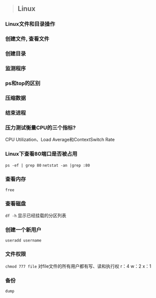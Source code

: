 > ## Linux

### Linux文件和目录操作
### 创建文件, 查看文件
### 创建目录
### 监测程序
### ps和top的区别
### 压缩数据
### 结束进程
### 压力测试衡量CPU的三个指标? 
CPU Utilization、Load Average和ContextSwitch Rate
### Linux下查看80端口是否被占用
`ps -ef | grep 80`
`netstat -an |grep :80`
### 查看内存
`free`
### 查看磁盘
`df -h` 显示已经挂载的分区列表
### 创建一个新用户
`useradd username`
### 文件权限
`chmod 777 file` 对file文件的所有用户都有写、读和执行权
r：4   w：2   x：1
### 备份
`dump`